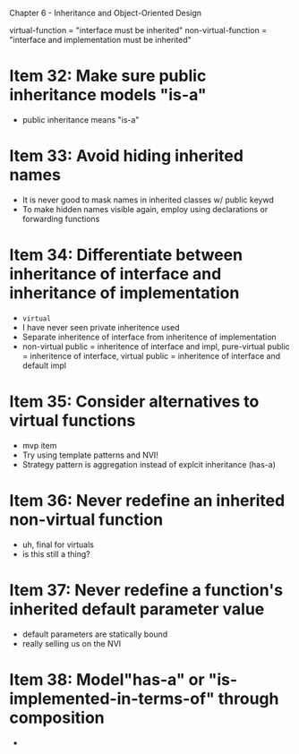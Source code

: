 Chapter 6 - Inheritance and Object-Oriented Design

virtual-function = "interface must be inherited"
non-virtual-function = "interface and implementation must be inherited"

# Item 32: Make sure public inheritance models "is-a"
- public inheritance means "is-a"

# Item 33: Avoid hiding inherited names
- It is never good to mask names in inherited classes w/ public keywd
- To make hidden names visible again, employ using declarations or forwarding functions

# Item 34: Differentiate between inheritance of interface and inheritance of implementation
- `virtual`
- I have never seen private inheritence used
- Separate inheritence of interface from inheritence of implementation
- non-virtual public = inheritence of interface and impl, pure-virtual public = inheritence of interface, virtual public = inheritence of interface and default impl

# Item 35: Consider alternatives to virtual functions
- mvp item
- Try using template patterns and NVI!
- Strategy pattern is aggregation instead of explcit inheritance (has-a)

# Item 36: Never redefine an inherited non-virtual function
- uh, final for virtuals
- is this still a thing?

# Item 37: Never redefine a function's inherited default parameter value
- default parameters are statically bound
- really selling us on the NVI

# Item 38: Model"has-a" or "is-implemented-in-terms-of" through composition
- 
